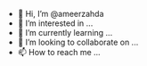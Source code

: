 - 👋 Hi, I’m @ameerzahda
- 👀 I’m interested in ...
- 🌱 I’m currently learning ...
- 💞️ I’m looking to collaborate on ...
- 📫 How to reach me ...

<!---
ameerzahda/ameerzahda is a ✨ special ✨ repository because its `README.md` (this file) appears on your GitHub profile.
You can click the Preview link to take a look at your changes.
--->

